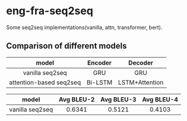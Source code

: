 # eng-fra-seq2seq
Some seq2seq implementations(vanilla, attn, transformer, bert).

## Comparison of different models

|model | Encoder|Decoder|
|:-:|:-:|:-:|
|vanilla seq2seq|GRU|GRU|
|attention-based seq2seq|Bi-LSTM|LSTM+Attention|


| model| Avg BLEU-2|Avg BLEU-3|Avg BLEU-4|
|:-:|:-:|:-:|:-:|
|vanilla seq2seq|0.6341|0.5121|0.4103|